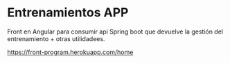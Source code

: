 # Entrenamientos APP

Front en Angular para consumir api Spring boot que devuelve la gestión del entrenamiento + otras utilidadees.

https://front-program.herokuapp.com/home
